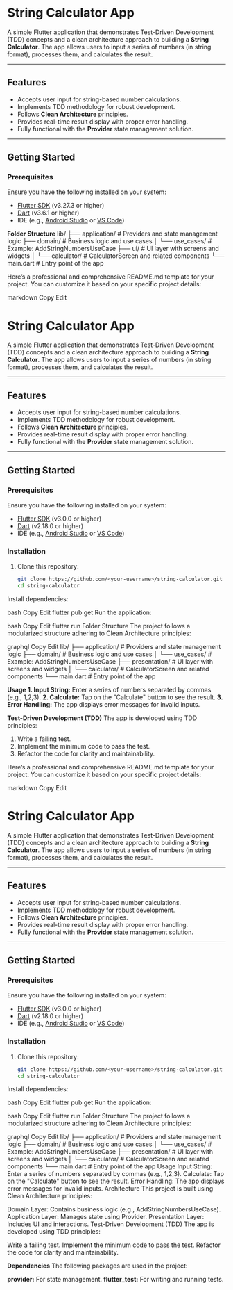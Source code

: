 # String Calculator App

A simple Flutter application that demonstrates Test-Driven Development (TDD) concepts and a clean architecture approach to building a **String Calculator**. The app allows users to input a series of numbers (in string format), processes them, and calculates the result.

---

## Features

- Accepts user input for string-based number calculations.
- Implements TDD methodology for robust development.
- Follows **Clean Architecture** principles.
- Provides real-time result display with proper error handling.
- Fully functional with the **Provider** state management solution.

---

## Getting Started

### Prerequisites
Ensure you have the following installed on your system:
- [Flutter SDK](https://docs.flutter.dev/get-started/install) (v3.27.3 or higher)
- [Dart](https://dart.dev/get-dart) (v3.6.1 or higher)
- IDE (e.g., [Android Studio](https://developer.android.com/studio) or [VS Code](https://code.visualstudio.com/))

**Folder Structure**
lib/
├── application/          # Providers and state management logic
├── domain/               # Business logic and use cases
│   └── use_cases/        # Example: AddStringNumbersUseCase
├── ui/         # UI layer with screens and widgets
│   └── calculator/       # CalculatorScreen and related components
└── main.dart             # Entry point of the app


Here’s a professional and comprehensive README.md template for your project. You can customize it based on your specific project details:

markdown
Copy
Edit
# String Calculator App

A simple Flutter application that demonstrates Test-Driven Development (TDD) concepts and a clean architecture approach to building a **String Calculator**. The app allows users to input a series of numbers (in string format), processes them, and calculates the result.

---

## Features

- Accepts user input for string-based number calculations.
- Implements TDD methodology for robust development.
- Follows **Clean Architecture** principles.
- Provides real-time result display with proper error handling.
- Fully functional with the **Provider** state management solution.

---

## Getting Started

### Prerequisites
Ensure you have the following installed on your system:
- [Flutter SDK](https://docs.flutter.dev/get-started/install) (v3.0.0 or higher)
- [Dart](https://dart.dev/get-dart) (v2.18.0 or higher)
- IDE (e.g., [Android Studio](https://developer.android.com/studio) or [VS Code](https://code.visualstudio.com/))

### Installation

1. Clone this repository:
   ```bash
   git clone https://github.com/<your-username>/string-calculator.git
   cd string-calculator
Install dependencies:

bash
Copy
Edit
flutter pub get
Run the application:

bash
Copy
Edit
flutter run
Folder Structure
The project follows a modularized structure adhering to Clean Architecture principles:

graphql
Copy
Edit
lib/
├── application/          # Providers and state management logic
├── domain/               # Business logic and use cases
│   └── use_cases/        # Example: AddStringNumbersUseCase
├── presentation/         # UI layer with screens and widgets
│   └── calculator/       # CalculatorScreen and related components
└── main.dart             # Entry point of the app

**Usage**
**1. Input String:** Enter a series of numbers separated by commas (e.g., 1,2,3).
**2. Calculate:** Tap on the "Calculate" button to see the result.
**3. Error Handling:** The app displays error messages for invalid inputs.

**Test-Driven Development (TDD)**
The app is developed using TDD principles:

1. Write a failing test.
2. Implement the minimum code to pass the test.
3. Refactor the code for clarity and maintainability.


Here’s a professional and comprehensive README.md template for your project. You can customize it based on your specific project details:

markdown
Copy
Edit
# String Calculator App

A simple Flutter application that demonstrates Test-Driven Development (TDD) concepts and a clean architecture approach to building a **String Calculator**. The app allows users to input a series of numbers (in string format), processes them, and calculates the result.

---

## Features

- Accepts user input for string-based number calculations.
- Implements TDD methodology for robust development.
- Follows **Clean Architecture** principles.
- Provides real-time result display with proper error handling.
- Fully functional with the **Provider** state management solution.

---

## Getting Started

### Prerequisites
Ensure you have the following installed on your system:
- [Flutter SDK](https://docs.flutter.dev/get-started/install) (v3.0.0 or higher)
- [Dart](https://dart.dev/get-dart) (v2.18.0 or higher)
- IDE (e.g., [Android Studio](https://developer.android.com/studio) or [VS Code](https://code.visualstudio.com/))

### Installation

1. Clone this repository:
   ```bash
   git clone https://github.com/<your-username>/string-calculator.git
   cd string-calculator
Install dependencies:

bash
Copy
Edit
flutter pub get
Run the application:

bash
Copy
Edit
flutter run
Folder Structure
The project follows a modularized structure adhering to Clean Architecture principles:

graphql
Copy
Edit
lib/
├── application/          # Providers and state management logic
├── domain/               # Business logic and use cases
│   └── use_cases/        # Example: AddStringNumbersUseCase
├── presentation/         # UI layer with screens and widgets
│   └── calculator/       # CalculatorScreen and related components
└── main.dart             # Entry point of the app
Usage
Input String: Enter a series of numbers separated by commas (e.g., 1,2,3).
Calculate: Tap on the "Calculate" button to see the result.
Error Handling: The app displays error messages for invalid inputs.
Architecture
This project is built using Clean Architecture principles:

Domain Layer: Contains business logic (e.g., AddStringNumbersUseCase).
Application Layer: Manages state using Provider.
Presentation Layer: Includes UI and interactions.
Test-Driven Development (TDD)
The app is developed using TDD principles:

Write a failing test.
Implement the minimum code to pass the test.
Refactor the code for clarity and maintainability.

**Dependencies**
The following packages are used in the project:

**provider:** For state management.
**flutter_test:** For writing and running tests.
